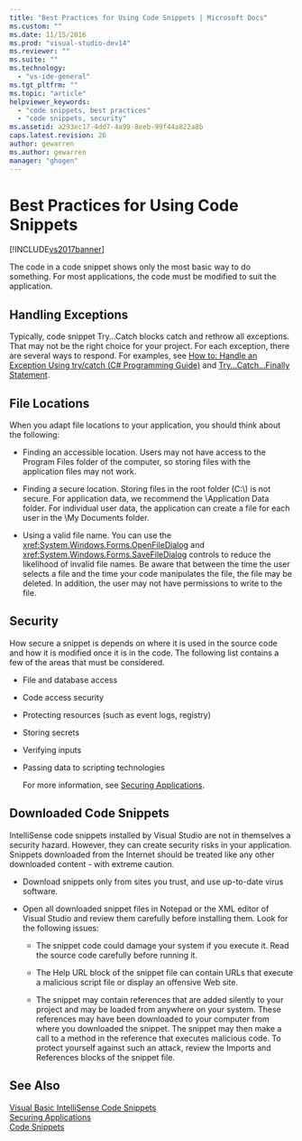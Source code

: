 ```yaml
---
title: "Best Practices for Using Code Snippets | Microsoft Docs"
ms.custom: ""
ms.date: 11/15/2016
ms.prod: "visual-studio-dev14"
ms.reviewer: ""
ms.suite: ""
ms.technology: 
  - "vs-ide-general"
ms.tgt_pltfrm: ""
ms.topic: "article"
helpviewer_keywords: 
  - "code snippets, best practices"
  - "code snippets, security"
ms.assetid: a293ec17-4dd7-4a99-8eeb-99f44a822a8b
caps.latest.revision: 26
author: gewarren
ms.author: gewarren
manager: "ghogen"
---
```

# Best Practices for Using Code Snippets
[!INCLUDE[vs2017banner](../includes/vs2017banner.md)]

The code in a code snippet shows only the most basic way to do something. For most applications, the code must be modified to suit the application.  
  
## Handling Exceptions  
 Typically, code snippet Try…Catch blocks catch and rethrow all exceptions. That may not be the right choice for your project. For each exception, there are several ways to respond. For examples, see [How to: Handle an Exception Using try/catch (C# Programming Guide)](http://msdn.microsoft.com/library/ca8e3773-980e-4767-8633-7408540e9818) and [Try...Catch...Finally Statement](http://msdn.microsoft.com/library/d6488026-ccb3-42b8-a810-0d97b9d6472b).  
  
## File Locations  
 When you adapt file locations to your application, you should think about the following:  
  
-   Finding an accessible location. Users may not have access to the Program Files folder of the computer, so storing files with the application files may not work.  
  
-   Finding a secure location. Storing files in the root folder (C:\\) is not secure. For application data, we recommend the \Application Data folder. For individual user data, the application can create a file for each user in the \My Documents folder.  
  
-   Using a valid file name. You can use the <xref:System.Windows.Forms.OpenFileDialog> and <xref:System.Windows.Forms.SaveFileDialog> controls to reduce the likelihood of invalid file names. Be aware that between the time the user selects a file and the time your code manipulates the file, the file may be deleted. In addition, the user may not have permissions to write to the file.  
  
## Security  
 How secure a snippet is depends on where it is used in the source code and how it is modified once it is in the code. The following list contains a few of the areas that must be considered.  
  
- File and database access  
  
- Code access security  
  
- Protecting resources (such as event logs, registry)  
  
- Storing secrets  
  
- Verifying inputs  
  
- Passing data to scripting technologies  
  
  For more information, see [Securing Applications](../ide/securing-applications.md).  
  
## Downloaded Code Snippets  
 IntelliSense code snippets installed by Visual Studio are not in themselves a security hazard. However, they can create security risks in your application. Snippets downloaded from the Internet should be treated like any other downloaded content - with extreme caution.  
  
-   Download snippets only from sites you trust, and use up-to-date virus software.  
  
-   Open all downloaded snippet files in Notepad or the XML editor of Visual Studio and review them carefully before installing them. Look for the following issues:  
  
    -   The snippet code could damage your system if you execute it. Read the source code carefully before running it.  
  
    -   The Help URL block of the snippet file can contain URLs that execute a malicious script file or display an offensive Web site.  
  
    -   The snippet may contain references that are added silently to your project and may be loaded from anywhere on your system. These references may have been downloaded to your computer from where you downloaded the snippet. The snippet may then make a call to a method in the reference that executes malicious code. To protect yourself against such an attack, review the Imports and References blocks of the snippet file.  
  
## See Also  
 [Visual Basic IntelliSense Code Snippets](http://msdn.microsoft.com/library/ffdde4c9-8141-4906-b09b-15181357a643)   
 [Securing Applications](../ide/securing-applications.md)   
 [Code Snippets](../ide/code-snippets.md)




